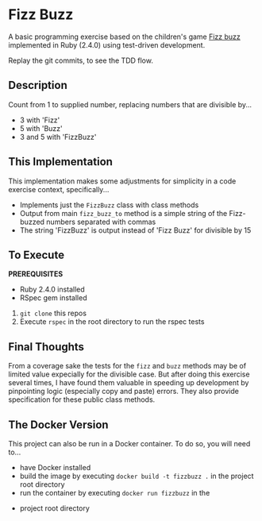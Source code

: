 # Fizz Buzz
A basic programming exercise based on the children's game
[Fizz buzz](https://en.wikipedia.org/wiki/Fizz_buzz)
implemented in Ruby (2.4.0) using test-driven development.

Replay the git commits, to see the TDD flow.

## Description
Count from 1 to supplied number, replacing numbers that are divisible
by...
* 3 with 'Fizz'
* 5 with 'Buzz'
* 3 and 5 with 'FizzBuzz'

## This Implementation
This implementation makes some adjustments for simplicity in a code
exercise context, specifically...
* Implements just the `FizzBuzz` class with class methods
* Output from main `fizz_buzz_to` method is a simple string of the
Fizz-buzzed numbers separated with commas
* The string 'FizzBuzz' is output instead of 'Fizz Buzz' for divisible by
  15

## To Execute
**PREREQUISITES**
* Ruby 2.4.0 installed
* RSpec gem installed

1. `git clone` this repos
2. Execute `rspec` in the root directory to run the rspec tests

## Final Thoughts
From a coverage sake the tests for the `fizz` and `buzz` methods
may be of limited value expecially for the divisible case. But after
doing this exercise several times, I have found them valuable in
speeding up development by pinpointing logic
(especially copy and paste) errors. They also provide specification
for these public class methods.

## The Docker Version
This project can also be run in a Docker container.
To do so, you will need to...
* have Docker installed
* build the image by executing `docker build -t fizzbuzz .` in the
  project root directory
* run the container by executing `docker run fizzbuzz` in the
+ project root directory
